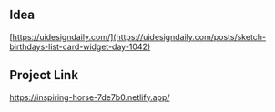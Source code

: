 ## Idea

[https://uidesigndaily.com/](https://uidesigndaily.com/posts/sketch-birthdays-list-card-widget-day-1042)
## Project Link
https://inspiring-horse-7de7b0.netlify.app/
